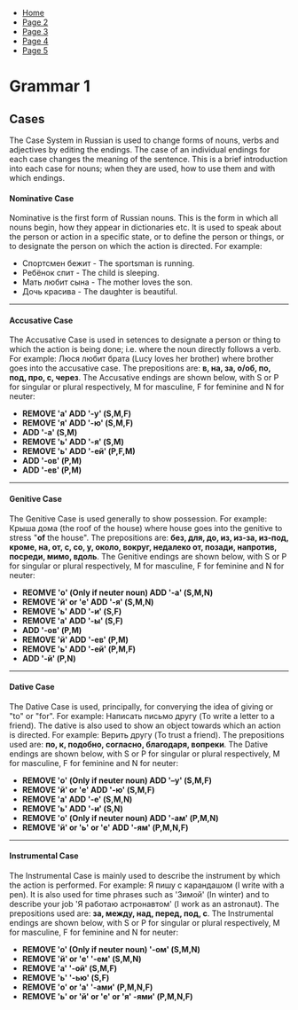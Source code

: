 <ul class="breadcrumb">
  <li><a href="https://doggo1.github.io/GIForJIF/index.html">Home</a></li>
  <li><a href="https://doggo1.github.io/GIForJIF/page2.html">Page 2</a></li>
<li><a href="https://doggo1.github.io/GIForJIF/page3.html">Page 3</a></li>
<li><a href="https://doggo1.github.io/GIForJIF/page4.html">Page 4</a></li>
<li><a href="https://doggo1.github.io/GIForJIF/page5.html">Page 5</a></li>
</ul>
<h1><strong>Grammar 1</strong></h1>
<h2>Cases</h2>
<p> The Case System in Russian is used to change forms of nouns, verbs and adjectives by editing the endings. The case of an individual endings for each case changes the meaning of the sentence. This is a brief introduction into each case for nouns; when they are used, how to use them and with which endings.</p>
<h4><strong>Nominative Case</strong></h4>
<p> Nominative is the first form of Russian nouns. This is the form in which all nouns begin, how they appear in dictionaries etc. It is used to speak about the person or action in a specific state, or to define the person or things, or to designate the person on which the action is directed. For example:</p>
  <ul>
    <li>Спортсмен бежит - The sportsman is running.</li>
    <li>Ребёнок спит - The child is sleeping.</li>
    <li>Мать любит сына - The mother loves the son.</li>
    <li>Дочь красива - The daughter is beautiful.</li>
  </ul>
  <hr>
<h4><strong>Accusative Case</strong></h4>
<p> The Accusative Case is used in setences to designate a person or thing to which the action is being done; i.e. where the noun directly follows a verb. For example: Люся любит брата (Lucy loves her brother) where brother goes into the accusative case. The prepositions are: <strong>в, на, за, о/об, по, под, про, с, через</strong>. The Accusative endings are shown below, with S or P for singular or plural respectively, M for masculine, F for feminine and N for neuter:</p>
<ul>
  <li><strong>REMOVE 'а' ADD '-у' (S,M,F)</strong></li>
  <li><strong>REMOVE 'я' ADD '-ю' (S,M,F)</strong></li>
  <li><strong>ADD '-а' (S,M)</strong></li>
  <li><strong>REMOVE 'ь' ADD '-я' (S,M)</strong></li>
  <li><strong>REMOVE 'ь' ADD '-ей' (P,F,М)</strong></li>
  <li><strong>ADD '-ов' (P,M)</strong></li>
  <li><strong>ADD '-ев' (P,M)</strong></li>
</ul>
<hr>
<h4><strong>Genitive Case</strong></h4>
<p> The Genitive Case is used generally to show possession. For example: Крыша дома (the roof of the house) where house goes into the genitive to stress "<strong>of</strong> the house". The prepositions are: <strong>без, для, до, из, из-за, из-под, кроме, на, от, с, со, у, около, вокруг, недалеко от, позади, напротив, посреди, мимо, вдоль</strong>. The Genitive endings are shown below, with S or P for singular or plural respectively, M for masculine, F for feminine and N for neuter:</p>
<ul>
  <li><strong>REOMVE 'о' (Only if neuter noun) ADD '-а' (S,M,N)</strong></li>
  <li><strong>REMOVE 'й' or 'е' ADD '-я' (S,M,N)</strong></li>
  <li><strong>REMOVE 'ь' ADD '-и' (S,F)</strong></li>
  <li><strong>REMOVE 'а' ADD '-ы' (S,F)</strong></li>
  <li><strong>ADD '-ов' (P,M)</strong></li>
  <li><strong>REMOVE 'й' ADD '-ев' (P,M)</strong></li>
  <li><strong>REMOVE 'ь' ADD '-ей' (P,M,F)</strong></li>
  <li><strong>ADD '-й' (P,N)</strong></li>
</ul>
<hr>
<h4><strong>Dative Case</strong></h4>
<p> The Dative Case is used, principally, for converying the idea of giving or "to" or "for". For example: Написать письмо другу (To write a letter to a friend). The dative is also used to show an object towards which an action is directed. For example: Верить другу (To trust a friend). The prepositions used are: <strong>по, к, подобно, согласно, благодаря, вопреки</strong>. The Dative endings are shown below, with S or P for singular or plural respectively, M for masculine, F for feminine and N for neuter:</p>
<ul>
  <li><strong>REMOVE 'о' (Only if neuter noun) ADD '–у' (S,M,F)</strong></li>
  <li><strong>REMOVE 'й' or 'е' ADD '-ю' (S,M,F)</strong></li>
  <li><strong>REMOVE 'а' ADD '-е' (S,M,N)</strong></li>
  <li><strong>REMOVE 'ь' ADD '-и' (S,N)</strong></li>
  <li><strong>REMOVE 'о' (Only if neuter noun) ADD '-ам' (P,M,N)</strong></li>
  <li><strong>REMOVE 'й' or 'ь' or 'е' ADD  '-ям' (P,M,N,F)</strong></li>
</ul>
<hr>
<h4><strong>Instrumental Case</strong></h4>
<p> The Instrumental Case is mainly used to describe the instrument by which the action is performed. For example: Я пишу с карандашом (I write with a pen). It is also used for time phrases such as 'Зимой' (In winter) and to describe your job 'Я работаю астронавтом' (I work as an astronaut). The prepositions used are: <strong>за, между, над, перед, под, с</strong>. The Instrumental endings are shown below, with S or P for singular or plural respectively, M for masculine, F for feminine and N for neuter:</p>
<ul>
  <li><strong>REMOVE 'o' (Only if neuter noun) '-ом' (S,M,N)</strong></li>
  <li><strong>REMOVE 'й' or 'е' '-ем' (S,M,N)</strong></li>
  <li><strong>REMOVE 'а'  '-ой' (S,M,F)</strong></li>
  <li><strong>REMOVE 'ь' '-ью' (S,F)</strong></li>
  <li><strong>REMOVE 'о' or 'а' '-ами' (P,M,N,F)</strong></li>
  <li><strong>REMOVE 'ь' or 'й' or 'е' or 'я' -ями' (P,M,N,F)</strong></li>
</ul>







  
  
  
  
